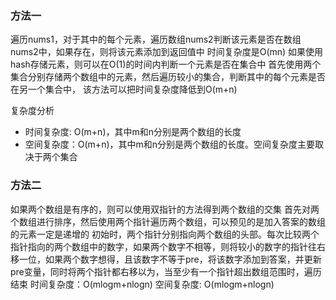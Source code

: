 ### 方法一
遍历nums1，对于其中的每个元素，遍历数组nums2判断该元素是否在数组nums2中，如果存在，则将该元素添加到返回值中
时间复杂度是O(mn)
如果使用hash存储元素，则可以在O(1)的时间内判断一个元素是否在集合中
首先使用两个集合分别存储两个数组中的元素，然后遍历较小的集合，判断其中的每个元素是否在另一个集合中，
该方法可以把时间复杂度降低到O(m+n)

复杂度分析
- 时间复杂度: O(m+n)，其中m和n分别是两个数组的长度
- 空间复杂度：O(m+n)，其中m和n分别是两个数组的长度。空间复杂度主要取决于两个集合

### 方法二
如果两个数组是有序的，则可以使用双指针的方法得到两个数组的交集
首先对两个数组进行排序，然后使用两个指针遍历两个数组，可以预见的是加入答案的数组的元素一定是递增的
初始时，两个指针分别指向两个数组的头部。每次比较两个指针指向的两个数组中的数字，如果两个数字不相等，则将较小的数字的指针往右移一位，如果两个数字想得，且该数字不等于pre，将该数字添加到答案，并更新pre变量，同时将两个指针都右移以为，当至少有一个指针超出数组范围时，遍历结束
时间复杂度：O(mlogm+nlogn)
空间复杂度: O(mlogm+nlogn)